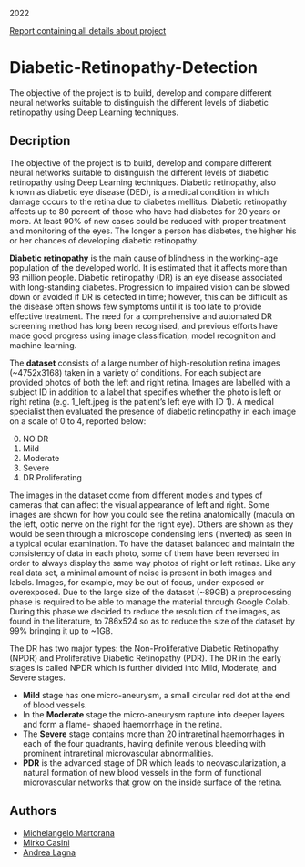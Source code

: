 2022 

[Report containing all details about project](https://github.com/mickrew/Diabetic-Retinopathy-Detection/files/9641081/Report.pdf)

# Diabetic-Retinopathy-Detection
The objective of the project is to build, develop and compare different neural networks suitable to distinguish the different levels of diabetic retinopathy using Deep Learning techniques.
## Decription
The objective of the project is to build, develop and compare different neural networks suitable
to distinguish the different levels of diabetic retinopathy using Deep Learning techniques.
Diabetic retinopathy, also known as diabetic eye disease (DED), is a medical condition in which
damage occurs to the retina due to diabetes mellitus. Diabetic retinopathy affects up to 80
percent of those who have had diabetes for 20 years or more. At least 90% of new cases could
be reduced with proper treatment and monitoring of the eyes. The longer a person has diabetes,
the higher his or her chances of developing diabetic retinopathy. 

**Diabetic retinopathy** is the main cause of blindness in the working-age population of the
developed world. It is estimated that it affects more than 93 million people. Diabetic retinopathy
(DR) is an eye disease associated with long-standing diabetes. Progression to impaired vision can
be slowed down or avoided if DR is detected in time; however, this can be difficult as the disease
often shows few symptoms until it is too late to provide effective treatment. The need for a
comprehensive and automated DR screening method has long been recognised, and previous
efforts have made good progress using image classification, model recognition and machine
learning.

The **dataset** consists of a large number of high-resolution retina images (~4752x3168) taken in a
variety of conditions. For each subject are provided photos of both the left and right retina.
Images are labelled with a subject ID in addition to a label that specifies whether the photo is left
or right retina (e.g. 1_left.jpeg is the patient’s left eye with ID 1).
A medical specialist then evaluated the presence of diabetic retinopathy in each image on a scale
of 0 to 4, reported below:

0. NO DR
1. Mild
2. Moderate
3. Severe
4. DR Proliferating

The images in the dataset come from different models and types of cameras that can affect the
visual appearance of left and right. Some images are shown for how you could see the retina
anatomically (macula on the left, optic nerve on the right for the right eye). Others are shown as
they would be seen through a microscope condensing lens (inverted) as seen in a typical ocular
examination. To have the dataset balanced and maintain the consistency of data in each photo,
some of them have been reversed in order to always display the same way photos of right or left
retinas. Like any real data set, a minimal amount of noise is present in both images and labels.
Images, for example, may be out of focus, under-exposed or overexposed.
Due to the large size of the dataset (~89GB) a preprocessing phase is required to be able to
manage the material through Google Colab. During this phase we decided to reduce the
resolution of the images, as found in the literature, to 786x524 so as to reduce the size of the
dataset by 99% bringing it up to ~1GB.

The DR has two major types: the Non-Proliferative Diabetic Retinopathy (NPDR) and Proliferative
Diabetic Retinopathy (PDR). The DR in the early stages is called NPDR which is further divided
into Mild, Moderate, and Severe stages.

- **Mild** stage has one micro-aneurysm, a small circular red dot at the end of blood vessels.
- In the **Moderate** stage the micro-aneurysm rapture into deeper layers and form a flame-
shaped haemorrhage in the retina.
- The **Severe** stage contains more than 20 intraretinal haemorrhages in each of the four
quadrants, having definite venous bleeding with prominent intraretinal microvascular
abnormalities.
- **PDR** is the advanced stage of DR which leads to neovascularization, a natural formation of
new blood vessels in the form of functional microvascular networks that grow on the inside
surface of the retina.

## Authors
* [Michelangelo Martorana](https://github.com/mickrew)
* [Mirko Casini](https://github.com/mcasini)
* [Andrea Lagna](https://github.com/andrealagna)

